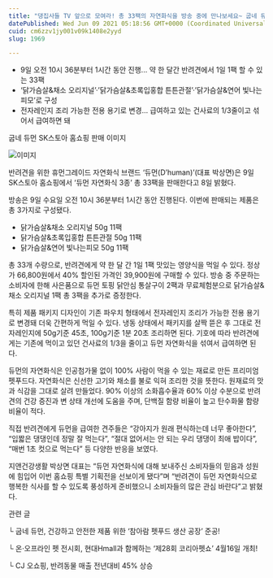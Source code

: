 ```yaml
---
title: "댕집사들 TV 앞으로 모여라! 총 33팩의 자연화식을 방송 중에 만나보세요~ 굽네 듀먼, SK스토아 홈쇼핑서 듀먼 자연화식 3종 40% 할인 판매!"
datePublished: Wed Jun 09 2021 05:18:56 GMT+0000 (Coordinated Universal Time)
cuid: cm6zzv1jy001v09k1408e2yyd
slug: 1969

---
```



- 9일 오전 10시 36분부터 1시간 동안 진행... 약 한 달간 반려견에서 1일 1팩 할 수 있는 33팩
- ‘닭가슴살&채소 오리지널’·’닭가슴살&초록입홍합 튼튼관절’·’닭가슴살&연어 빛나는피모’로 구성
- 전자레인지 조리 가능한 전용 용기로 변경… 급여하고 있는 건사료의 1/3줄이고 섞어서 급여하면 돼

굽네 듀먼 SK스토아 홈쇼핑 판매 이미지

![이미지](https://cdn.hashnode.com/res/hashnode/image/upload/v1739248853918/182d6208-409b-4b1b-9dcc-9cb301e9ad35.jpeg)

반려견을 위한 휴먼그레이드 자연화식 브랜드 ‘듀먼(D’human)’(대표 박상면)은 9일 SK스토아 홈쇼핑에서 ‘듀먼 자연화식 3종’ 총 33팩을 판매한다고 8일 밝혔다.

방송은 9일 수요일 오전 10시 36분부터 1시간 동안 진행된다. 이번에 판매되는 제품은 총 3가지로 구성됐다.

- 닭가슴살&채소 오리지널 50g 11팩
- 닭가슴살&초록입홍합 튼튼관절 50g 11팩
- 닭가슴살&연어 빛나는피모 50g 11팩

총 33개 수량으로, 반려견에게 약 한 달 간 1일 1팩 맛있는 영양식을 먹일 수 있다. 정상가 66,800원에서 40% 할인된 가격인 39,900원에 구매할 수 있다. 방송 중 주문하는 소비자에 한해 사은품으로 듀먼 토핑 닭안심 통살구이 2팩과 무료체험분으로 닭가슴살&채소 오리지널 1팩 총 3팩을 추가로 증정한다.

특히 제품 패키지 디자인이 기존 파우치 형태에서 전자레인지 조리가 가능한 전용 용기로 변경돼 더욱 간편하게 먹일 수 있다. 냉동 상태에서 패키지를 살짝 뜯은 후 그대로 전자레인지에 50g기준 45초, 100g기준 1분 20초 조리하면 된다. 기호에 따라 반려견에게는 기존에 먹이고 있던 건사료의 1/3을 줄이고 듀먼 자연화식을 섞여서 급여하면 된다.

듀먼의 자연화식은 인공첨가물 없이 100% 사람이 먹을 수 있는 재료로 만든 프리미엄 펫푸드다. 자연화식은 신선한 고기와 채소를 불로 익혀 조리한 것을 뜻한다. 원재료의 맛과 식감을 그대로 살려 만들었다. 90% 이상의 소화흡수율과 60% 이상 수분으로 반려견의 건강 증진과 변 상태 개선에 도움을 주며, 단백질 함량 비율이 높고 탄수화물 함량 비율이 적다.

직접 반려견에게 듀먼을 급여한 견주들은 “강아지가 원래 편식하는데 너무 좋아한다”, “입짧은 댕댕인데 정말 잘 먹는다”, “절대 없어서는 안 되는 우리 댕댕이 최애 밥이다”, “매번 1초 컷으로 먹는다” 등 다양한 반응을 보였다.

지앤건강생활 박상면 대표는 “듀먼 자연화식에 대해 보내주신 소비자들의 믿음과 성원에 힘입어 이번 홈쇼핑 특별 기획전을 선보이게 됐다”며 “반려견이 듀먼 자연화식으로 행복한 식사를 할 수 있도록 풍성하게 준비했으니 소비자들의 많은 관심 바란다”고 밝혔다.

관련 글

└ 굽네 듀먼, 건강하고 안전한 제품 위한 ‘참아람 펫푸드 생산 공장’ 준공!

└ 온·오프라인 펫 전시회, 현대Hmall과 함께하는 ‘제28회 코리아펫쇼’ 4월16일 개최!

└ CJ 오쇼핑, 반려동물 매출 전년대비 45% 상승